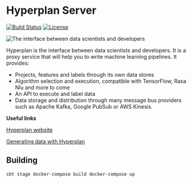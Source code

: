 # Hyperplan Server
[![Build Status](https://travis-ci.org/scoverage/sbt-scoverage.png?branch=master)](https://travis-ci.org/hyperplan/server)
[![License](http://img.shields.io/:license-Apache%202-red.svg)](http://www.apache.org/licenses/LICENSE-2.0.txt)

![The interface between data scientists and developers](https://hyperplan.io/assets/img/illustrations/illustration-2.png)

Hyperplan is the interface between data scientists and developers. It is a proxy service that will help you to write machine learning pipelines. It provides:

* Projects, features and labels through its own data stores
* Algorithm selection and execution, compatible with TensorFlow, Rasa Nlu and more to come
* An API to execute and label data
* Data storage and distribution through many message bus providers such as Apache Kafka, Google PubSub or AWS Kinesis.

**Useful links**

[Hyperplan website](https://hyperplan.io)

[Generating data with Hyperplan](https://medium.com/@sauray.antoine/data-generation-for-machine-learning-using-foundaml-5e324e6939f5)


## Building
`
sbt stage
docker-compose build
docker-compose up
`
